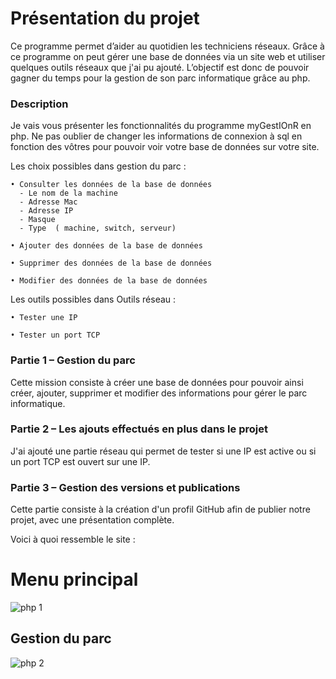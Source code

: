 # Présentation du projet

Ce programme permet d’aider au quotidien les techniciens réseaux. 
Grâce à ce programme on peut gérer une base de données via un site web et utiliser quelques outils réseaux que j'ai pu ajouté.
L’objectif est donc de pouvoir gagner du temps pour la gestion de son parc informatique grâce au php.

### Description

Je vais vous présenter les fonctionnalités du programme myGestIOnR en php.
Ne pas oublier de changer les informations de connexion à sql en fonction des vôtres pour pouvoir voir votre base de données sur votre site.

Les choix possibles dans gestion du parc : 

    • Consulter les données de la base de données
      - Le nom de la machine
      - Adresse Mac
      - Adresse IP
      - Masque
      - Type  ( machine, switch, serveur)
      
    • Ajouter des données de la base de données

    • Supprimer des données de la base de données

    • Modifier des données de la base de données

Les outils possibles dans Outils réseau : 

    • Tester une IP
      
    • Tester un port TCP

### Partie 1 – Gestion du parc

Cette mission consiste à créer une base de données pour pouvoir ainsi créer, ajouter, supprimer et modifier des informations pour gérer le parc informatique.

### Partie 2 – Les ajouts effectués en plus dans le projet

J'ai ajouté une partie réseau qui permet de tester si une IP est active ou si un port TCP est ouvert sur une IP.

### Partie 3 – Gestion des versions et publications

Cette partie consiste à la création d'un profil GitHub afin de publier notre projet, avec une présentation complète.

Voici à quoi ressemble le site :

# Menu principal
![php 1](https://github.com/LeroyTheo2004/myGestIOnRPHP/assets/129506753/e69b1eea-1ab2-4153-88b9-f7239029e883)

## Gestion du parc

![php 2](https://github.com/LeroyTheo2004/myGestIOnRPHP/assets/129506753/323cbc88-f80f-40b9-a891-d7739b2a6610)



